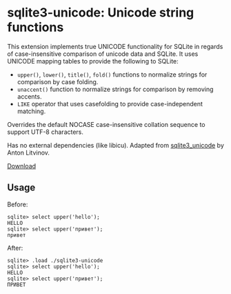# sqlite3-unicode: Unicode string functions

This extension implements true UNICODE functionality for SQLite in regards of case-insensitive comparison of unicode data and SQLite. It uses UNICODE mapping tables to provide the following to SQLite:

-   `upper()`, `lower()`, `title()`, `fold()` functions to normalize strings for comparison by case folding.
-   `unaccent()` function to normalize strings for comparison by removing accents.
-   `LIKE` operator that uses casefolding to provide case-independent matching.

Overrides the default NOCASE case-insensitive collation sequence to support UTF-8 characters.

Has no external dependencies (like libicu). Adapted from [sqlite3_unicode](https://github.com/Zensey/sqlite3_unicode) by Anton Litvinov.

[Download](https://github.com/nalgeon/sqlean/releases/latest)

## Usage

Before:

```
sqlite> select upper('hello');
HELLO
sqlite> select upper('привет');
привет
```

After:

```
sqlite> .load ./sqlite3-unicode
sqlite> select upper('hello');
HELLO
sqlite> select upper('привет');
ПРИВЕТ
```
